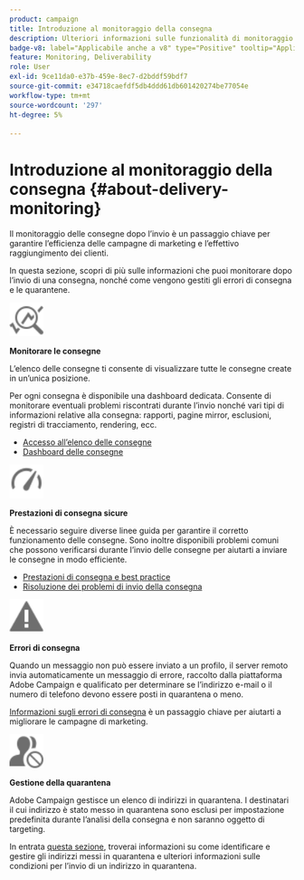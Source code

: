 ```yaml
---
product: campaign
title: Introduzione al monitoraggio della consegna
description: Ulteriori informazioni sulle funzionalità di monitoraggio della consegna Campaign Classic
badge-v8: label="Applicabile anche a v8" type="Positive" tooltip="Applicabile anche a Campaign v8"
feature: Monitoring, Deliverability
role: User
exl-id: 9ce11da0-e37b-459e-8ec7-d2bddf59bdf7
source-git-commit: e34718caefdf5db4ddd61db601420274be77054e
workflow-type: tm+mt
source-wordcount: '297'
ht-degree: 5%

---
```


# Introduzione al monitoraggio della consegna {#about-delivery-monitoring}

Il monitoraggio delle consegne dopo l’invio è un passaggio chiave per garantire l’efficienza delle campagne di marketing e l’effettivo raggiungimento dei clienti.

In questa sezione, scopri di più sulle informazioni che puoi monitorare dopo l’invio di una consegna, nonché come vengono gestiti gli errori di consegna e le quarantene.

<img src="assets/do-not-localize/icon_monitor.svg" width="60px">

**Monitorare le consegne**

L’elenco delle consegne ti consente di visualizzare tutte le consegne create in un’unica posizione.

Per ogni consegna è disponibile una dashboard dedicata. Consente di monitorare eventuali problemi riscontrati durante l’invio nonché vari tipi di informazioni relative alla consegna: rapporti, pagine mirror, esclusioni, registri di tracciamento, rendering, ecc.

* [Accesso all’elenco delle consegne](list-of-deliveries.md)
* [Dashboard delle consegne](delivery-dashboard.md)

<img src="assets/do-not-localize/icon_guidelines.svg" width="60px">

**Prestazioni di consegna sicure**

È necessario seguire diverse linee guida per garantire il corretto funzionamento delle consegne. Sono inoltre disponibili problemi comuni che possono verificarsi durante l’invio delle consegne per aiutarti a inviare le consegne in modo efficiente.

* [Prestazioni di consegna e best practice](delivery-performances.md)
* [Risoluzione dei problemi di invio della consegna](delivery-troubleshooting.md)

<img src="assets/do-not-localize/icon_failure.svg" width="60px">

**Errori di consegna**

Quando un messaggio non può essere inviato a un profilo, il server remoto invia automaticamente un messaggio di errore, raccolto dalla piattaforma Adobe Campaign e qualificato per determinare se l’indirizzo e-mail o il numero di telefono devono essere posti in quarantena o meno.

[Informazioni sugli errori di consegna](understanding-delivery-failures.md) è un passaggio chiave per aiutarti a migliorare le campagne di marketing.

<img src="assets/do-not-localize/icon_quarantine.svg" width="60px">

**Gestione della quarantena**

 Adobe Campaign gestisce un elenco di indirizzi in quarantena. I destinatari il cui indirizzo è stato messo in quarantena sono esclusi per impostazione predefinita durante l’analisi della consegna e non saranno oggetto di targeting.

In entrata [questa sezione](understanding-quarantine-management.md), troverai informazioni su come identificare e gestire gli indirizzi messi in quarantena e ulteriori informazioni sulle condizioni per l’invio di un indirizzo in quarantena.
